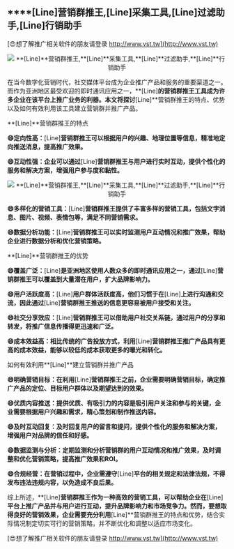 ## ****[Line]**营销群推王,**[Line]**采集工具,**[Line]**过滤助手,**[Line]**行销助手**

[😍想了解推广相关软件的朋友请登录 http://www.vst.tw](http://www.vst.tw)

 <center><img src="https://vst.tw/MP4/tuiguang/png/6.png" alt="**[Line]**营销群推王,**[Line]**采集工具,**[Line]**过滤助手,**[Line]**行销助手"></center>

在当今数字化营销时代，社交媒体平台成为企业推广产品和服务的重要渠道之一。而作为亚洲地区最受欢迎的即时通讯应用之一，**[Line]**的营销群推王工具成为许多企业在该平台上推广业务的利器。本文将探讨**[Line]**营销群推王的特点、优势以及如何有效利用该工具建立营销群并推广产品。

**[Line]**营销群推王的特点

**😄定向性高：**[Line]**营销群推王可以根据用户的兴趣、地理位置等信息，精准地定向推送消息，提高推广效果。**

**😄互动性强：企业可以通过**[Line]**营销群推王与用户进行实时互动，提供个性化的服务和解决方案，增强用户参与度和黏性。**

 <center><img src="https://vst.tw/MP4/tuiguang/png/1.png" alt="**[Line]**营销群推王,**[Line]**采集工具,**[Line]**过滤助手,**[Line]**行销助手"></center>

**😄多样化的营销工具：**[Line]**营销群推王提供了丰富多样的营销工具，包括文字消息、图片、视频、表情包等，满足不同营销需求。**

**😄数据分析功能：**[Line]**营销群推王可以实时监测用户互动情况和推广效果，帮助企业进行数据分析和优化营销策略。**

**[Line]**营销群推王的优势

**😄覆盖广泛：**[Line]**是亚洲地区使用人数众多的即时通讯应用之一，通过**[Line]**营销群推王可以覆盖到大量潜在用户，扩大品牌影响力。**

**😄用户活跃度高：**[Line]**用户群体活跃度高，他们习惯于在**[Line]**上进行沟通和交流，因此通过**[Line]**营销群推王推送的信息更容易被用户接受和关注。**

**😄社交分享效应：**[Line]**营销群推王可以借助用户社交关系链，通过用户的分享和转发，将推广信息传播得更迅速和广泛。**

**😄成本效益高：相比传统的广告投放方式，利用**[Line]**营销群推王推广产品具有更高的成本效益，能够以较低的成本获取更多的曝光和转化。**

如何有效利用**[Line]**建立营销群并推广产品

**😄明确营销目标：在利用**[Line]**营销群推王之前，企业需要明确营销目标，确定推广产品的定位、目标用户群体以及期望达到的效果。**

**😄优质内容推送：提供优质、有吸引力的内容是吸引用户关注和参与的关键，企业需要根据用户兴趣和需求，精心策划和制作推送内容。**

**😄及时互动回复：及时回复用户的留言和提问，提供个性化的服务和解决方案，增强用户对品牌的信任和好感。**

**😄数据监测与分析：定期监测和分析营销群的用户互动情况和推广效果，及时调整和优化营销策略，提高推广效果和ROI。**

**😄合规经营：在营销过程中，企业需遵守**[Line]**平台的相关规定和法律法规，不得发布违法违规内容，以免造成不良后果。**

综上所述，**[Line]**营销群推王作为一种高效的营销工具，可以帮助企业在**[Line]**平台上推广产品并与用户进行互动，提升品牌影响力和市场竞争力。然而，要想取得良好的营销效果，企业需要充分利用**[Line]**营销群推王的特点和优势，结合实际情况制定切实可行的营销策略，并不断优化和调整以适应市场变化。

[😍想了解推广相关软件的朋友请登录 http://www.vst.tw](http://www.vst.tw)



